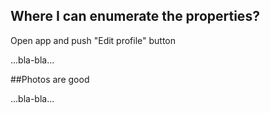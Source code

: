 ## Where I can enumerate the properties?

Open app and push "Edit profile" button

...bla-bla...

##Photos are good

...bla-bla...